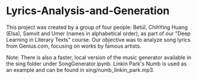 # Lyrics-Analysis-and-Generation

This project was created by a group of four people: Betül, ChihYing Huang (Elsa), Samvit and Umer (names in alphabetical order), as part of our "Deep Learning in Literary Texts" course. Our objective was to analyze song lyrics from Genius.com, focusing on works by famous artists. 

Note: There is also a faster, local version of the music generator available in the sing folder under SongGenerator.ipynb. 
Linkin Park's Numb is used as an example and can be found in sing/numb_linkin_park.mp3.
